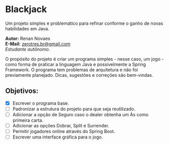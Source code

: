 # Blackjack
Um projeto simples e problemático para refinar conforme o ganho de novas habilidades em Java.

**Autor:** Renan Novaes  
**E-Mail:** zerotres.br@gmail.com  
*Estudante autônomo.*

O propósito do projeto é criar um programa simples - nesse caso, um jogo - como forma de praticar a linguagem Java e possivelmente a Spring Framework. O programa tem problemas de arquitetura e não foi previamente planejado.
Dicas, sugestões e correções são bem-vindas.  
  
## Objetivos: ##  
- [X] Escrever o programa base.
- [ ] Padronizar a estrutura do projeto para que seja reutilizado.
- [ ] Adicionar a opção de Seguro caso o dealer obtenha um Ás como primeira carta.
- [ ] Adicionar as opções Dobrar, Split e Surrender.
- [ ] Permitir jogadores online através do Spring Boot.
- [ ] Escrever uma interface gráfica para o jogo.
